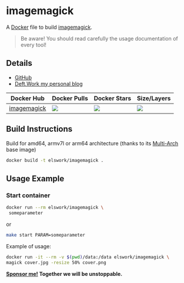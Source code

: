 # imagemagick

A [Docker](http://docker.com) file to build [imagemagick](https://github.com/imagemagick).

> Be aware! You should read carefully the usage documentation of every tool!

## Details

- [GitHub](https://github.com/elswork/imagemagick)
- [Deft.Work my personal blog](https://deft.work)

| Docker Hub | Docker Pulls | Docker Stars | Size/Layers |
| --- | --- | --- | --- |
| [imagemagick](https://hub.docker.com/r/elswork/imagemagick "elswork/imagemagick on Docker Hub") | [![](https://img.shields.io/docker/pulls/elswork/imagemagick.svg)](https://hub.docker.com/r/elswork/imagemagick "imagemagick on Docker Hub") | [![](https://img.shields.io/docker/stars/elswork/imagemagick.svg)](https://hub.docker.com/r/elswork/imagemagick "imagemagick on Docker Hub") | [![](https://images.microbadger.com/badges/image/elswork/imagemagick.svg)](https://microbadger.com/images/elswork/imagemagick "imagemagick on microbadger.com") |

## Build Instructions
Build for amd64, armv7l or arm64 architecture (thanks to its [Multi-Arch](https://blog.docker.com/2017/11/multi-arch-all-the-things/) base image)

```bash
docker build -t elswork/imagemagick .
```

## Usage Example

### Start container

```bash
docker run --rm elswork/imagemagick \
 someparameter
```
or
```bash
make start PARAM=someparameter
```

Example of usage:

```bash
docker run -it --rm -v $(pwd)/data:/data elswork/imagemagick \
magick cover.jpg -resize 50% cover.png
```

**[Sponsor me!](https://github.com/sponsors/elswork) Together we will be unstoppable.**